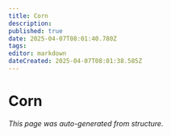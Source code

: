 ```yaml
---
title: Corn
description: 
published: true
date: 2025-04-07T08:01:40.780Z
tags: 
editor: markdown
dateCreated: 2025-04-07T08:01:38.585Z
---
```


# Corn

*This page was auto-generated from structure.*